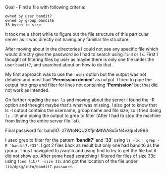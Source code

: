 Goal - Find a file with following criteria:


    owned by user bandit7
    owned by group bandit6
    33 bytes in size

It took me a short while to figure out the file structure of this particular server as it was directly not having any familiar 
file structure.


After moving about in the directories I could not see any specific file which would directly give the password so I had to search using ```find``` or ```ls```.
First I thought of filtering files by user as maybe there is only one file under the user ```bandit7```, and searched about on how to do that .


My first approach was to use the ```-user``` option but the output was not detailed and most had **'Permission denied'** as output. I tried to pipe the output into grep and filter for lines
not containing **'Permission'** but that did not work as intended.


On further reading the ```man ls``` and moving about the server I found the -R option and thought maybe that's what was missing. I also got to know that ls -l output contains the username, group name and file size,
so I tried doing ```ls -lR``` and piping the output to grep to filter (After I had to stop the machine from listing the entire server file list). 


Final password for bandit7: z7WtoNQU2XfjmMtWA8u5rN4vzqu4v99S


I used grep to filter for the pattern '**bandit7**' and '**33**' using ```ls -lR | grep -E 'bandit7.*33'```. I got 2 files back as result but only one had bandit6 as the group. Thus I navigated to 
/var/lib and using find to try to get the file but it did not show up. After some head scratching I filtered for files of size 33c  using ```find lib/* -size 33c``` and got the location 
of the file under ```lib/dpkg/info/bandit7.password```.
